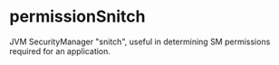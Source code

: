 permissionSnitch
================

JVM SecurityManager "snitch", useful in determining SM permissions required for an application.
